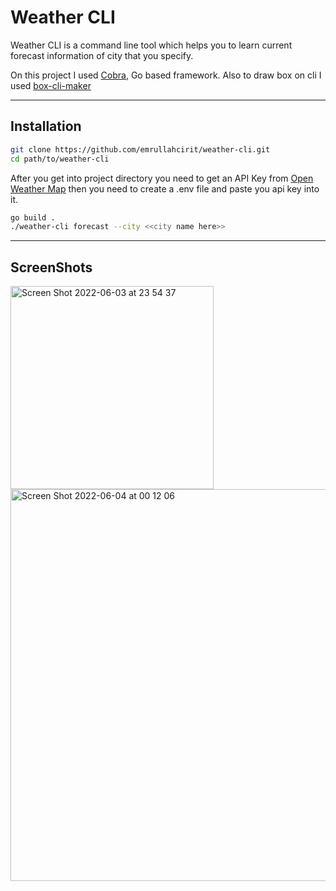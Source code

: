 # Weather CLI

Weather CLI is a command line tool which helps you to learn current forecast information of city that you specify.

On this project I used [Cobra](https://github.com/spf13/cobra), Go based framework. Also to draw box on cli I used [box-cli-maker](https://github.com/Delta456/box-cli-maker)

---
## Installation

```bash
git clone https://github.com/emrullahcirit/weather-cli.git
cd path/to/weather-cli
```

After you get into project directory you need to get an API Key from [Open Weather Map](https://openweathermap.org/appid) then you need to create a .env file and paste you api key into it.

```bash
go build .
./weather-cli forecast --city <<city name here>>
```

---

## ScreenShots

<img width="325" alt="Screen Shot 2022-06-03 at 23 54 37" src="https://user-images.githubusercontent.com/55560241/171953577-ee147b90-25d9-42c4-af15-e2c22e8576f9.png">


<img width="627" alt="Screen Shot 2022-06-04 at 00 12 06" src="https://user-images.githubusercontent.com/55560241/171953616-3480a3fa-a79f-4dd5-aec2-0e5485196dea.png">




